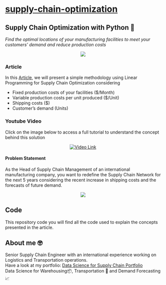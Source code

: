 # [supply-chain-optimization](https://github.com/samirsaci/supply-chain-optimization)

## Supply Chain Optimization with Python 👷
*Find the optimal locations of your manufacturing facilities to meet your customers’ demand and reduce production costs*


<p align="center">
  <img align="center" src="https://miro.medium.com/max/1280/1*haKSsgOaPd_oON5IlyAkIg.png">
</p>

### Article
In this [Article](https://towardsdatascience.com/supply-chain-optimization-with-python-23ae9b28fd0b), we will present a simple methodology using Linear Programming for Supply Chain Optimization considering
- Fixed production costs of your facilities ($/Month)
- Variable production costs per unit produced ($/Unit)
- Shipping costs ($)
- Customer’s demand (Units)

### Youtube Video
Click on the image below to access a full tutorial to understand the concept behind this solution
<div align="center">
  <a href="https://www.youtube.com/watch?v=gF9ds3CH3N4"><img src="https://i.ytimg.com/an_webp/gF9ds3CH3N4/mqdefault_6s.webp?du=3000&sqp=CJCznp8G&rs=AOn4CLAeCt7MhEf1GfKwsMM2op2vjDwdlQ" alt="Video Link"></a>
</div>


#### Problem Statement
As the Head of Supply Chain Management of an international manufacturing company, you want to redefine the Supply Chain 
Network for the next 5 years considering the recent increase in shipping costs and the forecasts of future demand.
<p align="center">
  <img align="center" src="https://miro.medium.com/max/700/1*rtP7otnvgY2nT-ONqtAM6A.png">
</p>


## Code
This repository code you will find all the code used to explain the concepts presented in the article.

## About me 🤓
Senior Supply Chain Engineer with an international experience working on Logistics and Transportation operations. \
Have a look at my portfolio: [Data Science for Supply Chain Portfolio](https://samirsaci.com) \
Data Science for Warehousing📦, Transportation 🚚 and Demand Forecasting 📈 

